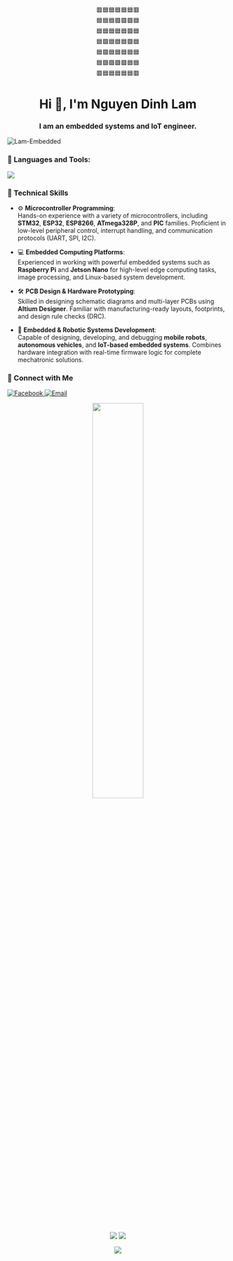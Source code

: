 <p align="center">
🟥🟦🟦🟦🟦🟦🟥<br/>
🟦🟦🟦🟩🟩🟩🟦<br/>
🟦🟦🟦🟦🟦🟩🟦<br/>
🟦🟩🟦🟦🟦🟩🟦<br/>
🟦🟩🟦🟦🟦🟦🟦<br/>
🟦🟩🟩🟩🟩🟦🟦<br/>
🟥🟦🟦🟦🟦🟦🟥
</p>
<h1 align="center">Hi 👋, I'm Nguyen Dinh Lam</h1>
<h3 align="center">I am an embedded systems and IoT engineer.</h3>
<p align="left"> <img src="https://komarev.com/ghpvc/?username=Lam-Embedded&label=Profile%20views&color=0e75b6&style=flat" alt="Lam-Embedded" /> </p>


### 🧰 Languages and Tools:
<p align="left">
  <img src="https://skillicons.dev/icons?i=c,cpp,python,matlab,opencv,vscode,ros,arduino,postman,github,git,linux,ubuntu,raspberrypi" />
</p>

### 🧠 Technical Skills

- ⚙️ **Microcontroller Programming**:  
  Hands-on experience with a variety of microcontrollers, including **STM32**, **ESP32**, **ESP8266**, **ATmega328P**, and **PIC** families. Proficient in low-level peripheral control, interrupt handling, and communication protocols (UART, SPI, I2C).

- 💻 **Embedded Computing Platforms**:  
  Experienced in working with powerful embedded systems such as **Raspberry Pi** and **Jetson Nano** for high-level edge computing tasks, image processing, and Linux-based system development.

- 🛠️ **PCB Design & Hardware Prototyping**:  
  Skilled in designing schematic diagrams and multi-layer PCBs using **Altium Designer**. Familiar with manufacturing-ready layouts, footprints, and design rule checks (DRC).

- 🤖 **Embedded & Robotic Systems Development**:  
  Capable of designing, developing, and debugging **mobile robots**, **autonomous vehicles**, and **IoT-based embedded systems**. Combines hardware integration with real-time firmware logic for complete mechatronic solutions.



### 🔗 Connect with Me
<p align="left">
  <a href="https://www.facebook.com/NguyenDinhLam1810?locale=vi_VN" target="_blank">
    <img src="https://img.shields.io/badge/Facebook-1877F2?style=for-the-badge&logo=facebook&logoColor=white" alt="Facebook">
  </a>
  <a href="mailto:NguyenDinhLam.Holmes2003@gmail.com" target="_blank">
    <img src="https://img.shields.io/badge/Email-D14836?style=for-the-badge&logo=gmail&logoColor=white" alt="Email">
  </a>
</p>


<p align="center">
  <img width="48%" src="https://github-readme-stats.vercel.app/api/top-langs/?username=Lam-Embedded&layout=compact&theme=slateorange" />
</p>
<p align="center">
  <img src="https://github-readme-stats.vercel.app/api?username=Lam-Embedded&show_icons=true&theme=slateorange" />
  <img src="https://github-readme-streak-stats.herokuapp.com/?user=Lam-Embedded&theme=slateorange" />
</p>
<p align="center"> <img src="http://github-profile-summary-cards.vercel.app/api/cards/profile-details?username=Lam-Embedded&theme=zenburn" /></p>
